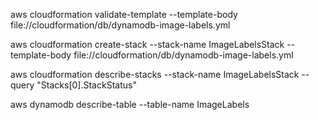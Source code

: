 aws cloudformation validate-template --template-body file://cloudformation/db/dynamodb-image-labels.yml

aws cloudformation create-stack --stack-name ImageLabelsStack --template-body file://cloudformation/db/dynamodb-image-labels.yml

aws cloudformation describe-stacks --stack-name ImageLabelsStack --query "Stacks[0].StackStatus"

aws dynamodb describe-table --table-name ImageLabels
